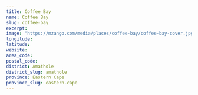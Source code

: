 ```yaml
---
title: Coffee Bay
name: Coffee Bay
slug: coffee-bay
excerpt: 
image: "https://mzango.com/media/places/coffee-bay/coffee-bay-cover.jpg"
longitude: 
latitude: 
website: 
area_code: 
postal_code: 
district: Amathole
district_slug: amathole
province: Eastern Cape
province_slug: eastern-cape
---
```

